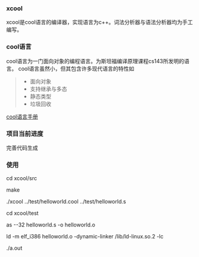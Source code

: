 ### xcool
xcool是cool语言的编译器，实现语言为c++。词法分析器与语法分析器均为手工编写。
### cool语言
cool语言为一门面向对象的编程语言。为斯坦福编译原理课程cs143所发明的语言。
cool语言虽然小，但其包含许多现代语言的特性如
> * 面向对象
> * 支持继承与多态
> * 静态类型
> * 垃圾回收

[cool语言手册](http://web.stanford.edu/class/cs143/materials/cool-manual.pdf) 

### 项目当前进度
完善代码生成

### 使用
cd xcool/src

make

./xcool ../test/helloworld.cool ../test/helloworld.s

cd xcool/test

as --32 helloworld.s -o helloworld.o

ld -m elf_i386 helloworld.o -dynamic-linker /lib/ld-linux.so.2 -lc

./a.out
